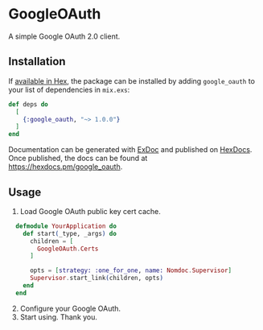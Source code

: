 # GoogleOAuth

A simple Google OAuth 2.0 client.

## Installation

If [available in Hex](https://hex.pm/docs/publish), the package can be installed
by adding `google_oauth` to your list of dependencies in `mix.exs`:

```elixir
def deps do
  [
    {:google_oauth, "~> 1.0.0"}
  ]
end
```

Documentation can be generated with [ExDoc](https://github.com/elixir-lang/ex_doc)
and published on [HexDocs](https://hexdocs.pm). Once published, the docs can
be found at <https://hexdocs.pm/google_oauth>.

## Usage

1. Load Google OAuth public key cert cache.

```elixir
  defmodule YourApplication do
    def start(_type, _args) do
      children = [
        GoogleOAuth.Certs
      ]

      opts = [strategy: :one_for_one, name: Nomdoc.Supervisor]
      Supervisor.start_link(children, opts)
    end
  end
```

2. Configure your Google OAuth.
3. Start using. Thank you.
